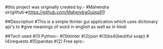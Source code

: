 #this project was originally created by:-
    #Mahendra sir(github=>https://github.com/MahendraGupta91)


##Description
#This is a simple tkinter gui application which uses dictionary api's to 
#give meanings of word in english as well as in hindi



##Tech used
#(1) Python:-
    #(1)tkinter
    #(2)json
    #(3)bs4{beutiful soap}
    #(4)requests
    #(5)pandas
#(2) Free apis:-    
